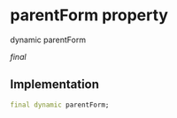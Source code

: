 


# parentForm property






dynamic parentForm
  
_final_






## Implementation

```dart
final dynamic parentForm;


```







